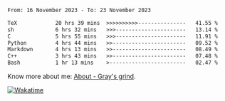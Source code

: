 <!--START_SECTION:waka-->

```txt
From: 16 November 2023 - To: 23 November 2023

TeX            20 hrs 39 mins  >>>>>>>>>>---------------   41.55 %
sh             6 hrs 32 mins   >>>----------------------   13.14 %
C              5 hrs 55 mins   >>>----------------------   11.91 %
Python         4 hrs 44 mins   >>-----------------------   09.52 %
Markdown       4 hrs 13 mins   >>-----------------------   08.49 %
C++            3 hrs 43 mins   >>-----------------------   07.48 %
Bash           1 hr 13 mins    >------------------------   02.47 %
```

<!--END_SECTION:waka-->

<!-- [![grayxu's github stats](https://github-readme-stats.vercel.app/api?username=grayxu&count_private=true&show_icons=true)](https://github.com/grayxu) -->

Know more about me: [About - Gray's grind](https://www.grayxu.cn/).
<p align="left">
  <a href="https://wakatime.com/@grayxu" target="_blank">
    <img alt="Wakatime" src="https://wakatime.com/badge/user/c69eb31e-43a1-463f-8968-c3449e386f57.svg"/>
  </a>
</p>

